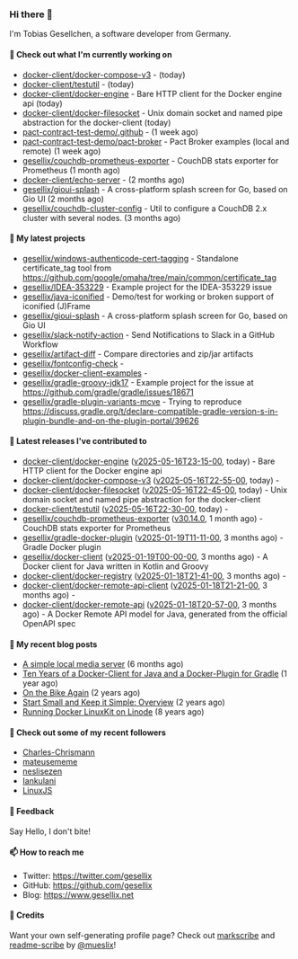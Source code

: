 ### Hi there 👋

I'm Tobias Gesellchen, a software developer from Germany.

#### 👷 Check out what I'm currently working on

- [docker-client/docker-compose-v3](https://github.com/docker-client/docker-compose-v3) -  (today)
- [docker-client/testutil](https://github.com/docker-client/testutil) -  (today)
- [docker-client/docker-engine](https://github.com/docker-client/docker-engine) - Bare HTTP client for the Docker engine api (today)
- [docker-client/docker-filesocket](https://github.com/docker-client/docker-filesocket) - Unix domain socket and named pipe abstraction for the docker-client (today)
- [pact-contract-test-demo/.github](https://github.com/pact-contract-test-demo/.github) -  (1 week ago)
- [pact-contract-test-demo/pact-broker](https://github.com/pact-contract-test-demo/pact-broker) - Pact Broker examples (local and remote) (1 week ago)
- [gesellix/couchdb-prometheus-exporter](https://github.com/gesellix/couchdb-prometheus-exporter) - CouchDB stats exporter for Prometheus (1 month ago)
- [docker-client/echo-server](https://github.com/docker-client/echo-server) -  (2 months ago)
- [gesellix/gioui-splash](https://github.com/gesellix/gioui-splash) - A cross-platform splash screen for Go, based on Gio UI (2 months ago)
- [gesellix/couchdb-cluster-config](https://github.com/gesellix/couchdb-cluster-config) - Util to configure a CouchDB 2.x cluster with several nodes. (3 months ago)

#### 🌱 My latest projects

- [gesellix/windows-authenticode-cert-tagging](https://github.com/gesellix/windows-authenticode-cert-tagging) - Standalone certificate_tag tool from https://github.com/google/omaha/tree/main/common/certificate_tag
- [gesellix/IDEA-353229](https://github.com/gesellix/IDEA-353229) - Example project for the IDEA-353229 issue
- [gesellix/java-iconified](https://github.com/gesellix/java-iconified) - Demo/test for working or broken support of iconified (J)Frame
- [gesellix/gioui-splash](https://github.com/gesellix/gioui-splash) - A cross-platform splash screen for Go, based on Gio UI
- [gesellix/slack-notify-action](https://github.com/gesellix/slack-notify-action) - Send Notifications to Slack in a GitHub Workflow
- [gesellix/artifact-diff](https://github.com/gesellix/artifact-diff) - Compare directories and zip/jar artifacts
- [gesellix/fontconfig-check](https://github.com/gesellix/fontconfig-check) - 
- [gesellix/docker-client-examples](https://github.com/gesellix/docker-client-examples) - 
- [gesellix/gradle-groovy-jdk17](https://github.com/gesellix/gradle-groovy-jdk17) - Example project for the issue at https://github.com/gradle/gradle/issues/18671
- [gesellix/gradle-plugin-variants-mcve](https://github.com/gesellix/gradle-plugin-variants-mcve) - Trying to reproduce https://discuss.gradle.org/t/declare-compatible-gradle-version-s-in-plugin-bundle-and-on-the-plugin-portal/39626

#### 🔭 Latest releases I've contributed to

- [docker-client/docker-engine](https://github.com/docker-client/docker-engine) ([v2025-05-16T23-15-00](https://github.com/docker-client/docker-engine/releases/tag/v2025-05-16T23-15-00), today) - Bare HTTP client for the Docker engine api
- [docker-client/docker-compose-v3](https://github.com/docker-client/docker-compose-v3) ([v2025-05-16T22-55-00](https://github.com/docker-client/docker-compose-v3/releases/tag/v2025-05-16T22-55-00), today) - 
- [docker-client/docker-filesocket](https://github.com/docker-client/docker-filesocket) ([v2025-05-16T22-45-00](https://github.com/docker-client/docker-filesocket/releases/tag/v2025-05-16T22-45-00), today) - Unix domain socket and named pipe abstraction for the docker-client
- [docker-client/testutil](https://github.com/docker-client/testutil) ([v2025-05-16T22-30-00](https://github.com/docker-client/testutil/releases/tag/v2025-05-16T22-30-00), today) - 
- [gesellix/couchdb-prometheus-exporter](https://github.com/gesellix/couchdb-prometheus-exporter) ([v30.14.0](https://github.com/gesellix/couchdb-prometheus-exporter/releases/tag/v30.14.0), 1 month ago) - CouchDB stats exporter for Prometheus
- [gesellix/gradle-docker-plugin](https://github.com/gesellix/gradle-docker-plugin) ([v2025-01-19T11-11-00](https://github.com/gesellix/gradle-docker-plugin/releases/tag/v2025-01-19T11-11-00), 3 months ago) - Gradle Docker plugin
- [gesellix/docker-client](https://github.com/gesellix/docker-client) ([v2025-01-19T00-00-00](https://github.com/gesellix/docker-client/releases/tag/v2025-01-19T00-00-00), 3 months ago) - A Docker client for Java written in Kotlin and Groovy
- [docker-client/docker-registry](https://github.com/docker-client/docker-registry) ([v2025-01-18T21-41-00](https://github.com/docker-client/docker-registry/releases/tag/v2025-01-18T21-41-00), 3 months ago) - 
- [docker-client/docker-remote-api-client](https://github.com/docker-client/docker-remote-api-client) ([v2025-01-18T21-21-00](https://github.com/docker-client/docker-remote-api-client/releases/tag/v2025-01-18T21-21-00), 3 months ago) - 
- [docker-client/docker-remote-api](https://github.com/docker-client/docker-remote-api) ([v2025-01-18T20-57-00](https://github.com/docker-client/docker-remote-api/releases/tag/v2025-01-18T20-57-00), 3 months ago) - A Docker Remote API model for Java, generated from the official OpenAPI spec

#### 📜 My recent blog posts

- [A simple local media server](https://www.gesellix.net/posts/a-simple-local-media-server/) (6 months ago)
- [Ten Years of a Docker-Client for Java and a Docker-Plugin for Gradle](https://www.gesellix.net/posts/ten-years-docker-client-and-gradle-plugin/) (1 year ago)
- [On the Bike Again](https://www.gesellix.net/posts/on-the-bike-again/) (2 years ago)
- [Start Small and Keep it Simple: Overview](https://www.gesellix.net/posts/start-small-keep-it-simple--overview/) (2 years ago)
- [Running Docker LinuxKit on Linode](https://www.gesellix.net/posts/running-docker-linuxkit-on-linode/) (8 years ago)



#### 👯 Check out some of my recent followers

- [Charles-Chrismann](https://github.com/Charles-Chrismann)
- [mateusememe](https://github.com/mateusememe)
- [neslisezen](https://github.com/neslisezen)
- [Iankulani](https://github.com/Iankulani)
- [LinuxJS](https://github.com/LinuxJS)

#### 💬 Feedback

Say Hello, I don't bite!

#### 📫 How to reach me

- Twitter: https://twitter.com/gesellix
- GitHub: https://github.com/gesellix
- Blog: https://www.gesellix.net

#### 🙇 Credits

Want your own self-generating profile page? Check out [markscribe](https://github.com/muesli/markscribe)
and [readme-scribe](https://github.com/muesli/readme-scribe) by [@mueslix](https://twitter.com/mueslix)!
